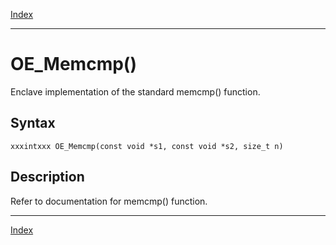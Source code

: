 [Index](index.md)

---
# OE_Memcmp()

Enclave implementation of the standard memcmp() function.

## Syntax

    xxxintxxx OE_Memcmp(const void *s1, const void *s2, size_t n)
## Description 

Refer to documentation for memcmp() function.

---
[Index](index.md)

